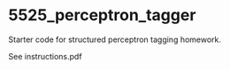 # 5525_perceptron_tagger
Starter code for structured perceptron tagging homework.

See instructions.pdf
